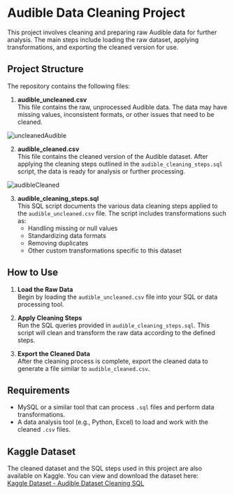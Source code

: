 # Audible Data Cleaning Project

This project involves cleaning and preparing raw Audible data for further analysis. The main steps include loading the raw dataset, applying transformations, and exporting the cleaned version for use. 

## Project Structure

The repository contains the following files:

1. **audible_uncleaned.csv**  
   This file contains the raw, unprocessed Audible data. The data may have missing values, inconsistent formats, or other issues that need to be cleaned.

![uncleanedAudible](https://github.com/user-attachments/assets/973631a5-303f-4a21-a6c1-0a0a81387d93)


2. **audible_cleaned.csv**  
   This file contains the cleaned version of the Audible dataset. After applying the cleaning steps outlined in the `audible_cleaning_steps.sql` script, the data is ready for analysis or further processing.

![audibleCleaned](https://github.com/user-attachments/assets/da3ddd8e-65bd-41a8-a738-f696be3c1266)

3. **audible_cleaning_steps.sql**  
   This SQL script documents the various data cleaning steps applied to the `audible_uncleaned.csv` file. The script includes transformations such as:
   - Handling missing or null values
   - Standardizing data formats
   - Removing duplicates
   - Other custom transformations specific to this dataset

## How to Use

1. **Load the Raw Data**  
   Begin by loading the `audible_uncleaned.csv` file into your SQL or data processing tool.

2. **Apply Cleaning Steps**  
   Run the SQL queries provided in `audible_cleaning_steps.sql`. This script will clean and transform the raw data according to the defined steps.

3. **Export the Cleaned Data**  
   After the cleaning process is complete, export the cleaned data to generate a file similar to `audible_cleaned.csv`.

## Requirements

-  MySQL or a similar tool that can process `.sql` files and perform data transformations.
- A data analysis tool (e.g., Python, Excel) to load and work with the cleaned `.csv` files.

## Kaggle Dataset

The cleaned dataset and the SQL steps used in this project are also available on Kaggle. You can view and download the dataset here:  
[Kaggle Dataset - Audible Dataset Cleaning SQL](https://www.kaggle.com/datasets/fkobus/audible-dataset-cleaning-sql)
